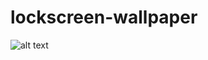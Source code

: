 # lockscreen-wallpaper

![alt text]([https://github.com/smokey5787/lockscreen-wallpaper/blob/main/lockscreen-hyperland.png "preview")

